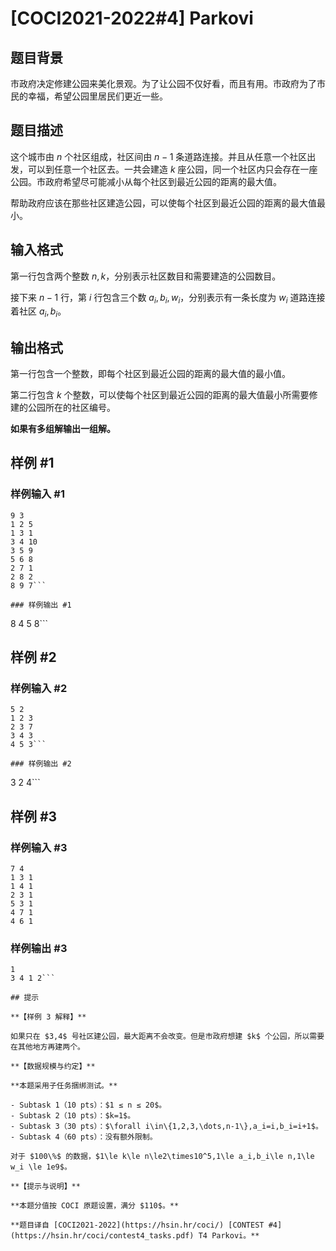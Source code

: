 # [COCI2021-2022#4] Parkovi

## 题目背景

市政府决定修建公园来美化景观。为了让公园不仅好看，而且有用。市政府为了市民的幸福，希望公园里居民们更近一些。

## 题目描述

这个城市由 $n$ 个社区组成，社区间由 $n-1$ 条道路连接。并且从任意一个社区出发，可以到任意一个社区去。一共会建造 $k$ 座公园，同一个社区内只会存在一座公园。市政府希望尽可能减小从每个社区到最近公园的距离的最大值。

帮助政府应该在那些社区建造公园，可以使每个社区到最近公园的距离的最大值最小。

## 输入格式

第一行包含两个整数 $n,k$，分别表示社区数目和需要建造的公园数目。

接下来 $n-1$ 行，第 $i$ 行包含三个数 $a_i,b_i,w_i$，分别表示有一条长度为 $w_i$ 道路连接着社区 $a_i,b_i$。

## 输出格式

第一行包含一个整数，即每个社区到最近公园的距离的最大值的最小值。

第二行包含 $k$ 个整数，可以使每个社区到最近公园的距离的最大值最小所需要修建的公园所在的社区编号。

**如果有多组解输出一组解。**

## 样例 #1

### 样例输入 #1
```
9 3
1 2 5
1 3 1
3 4 10
3 5 9
5 6 8
2 7 1
2 8 2
8 9 7```

### 样例输出 #1

```
8
4 5 8```

## 样例 #2

### 样例输入 #2
```
5 2
1 2 3
2 3 7
3 4 3
4 5 3```

### 样例输出 #2

```
3
2 4```

## 样例 #3

### 样例输入 #3
```
7 4
1 3 1
1 4 1
2 3 1
5 3 1
4 7 1
4 6 1
```

### 样例输出 #3

```
1
3 4 1 2```

## 提示

**【样例 3 解释】**

如果只在 $3,4$ 号社区建公园，最大距离不会改变。但是市政府想建 $k$ 个公园，所以需要在其他地方再建两个。

**【数据规模与约定】**

**本题采用子任务捆绑测试。**

- Subtask 1（10 pts）：$1 ≤ n ≤ 20$。
- Subtask 2（10 pts）：$k=1$。
- Subtask 3（30 pts）：$\forall i\in\{1,2,3,\dots,n-1\},a_i=i,b_i=i+1$。
- Subtask 4（60 pts）：没有额外限制。

对于 $100\%$ 的数据，$1\le k\le n\le2\times10^5,1\le a_i,b_i\le n,1\le w_i \le 1e9$。

**【提示与说明】**

**本题分值按 COCI 原题设置，满分 $110$。**

**题目译自 [COCI2021-2022](https://hsin.hr/coci/) [CONTEST #4](https://hsin.hr/coci/contest4_tasks.pdf) T4 Parkovi。**
